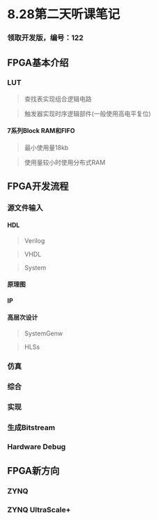 # 8.28第二天听课笔记

### 领取开发版，编号：122

## FPGA基本介绍

### LUT
>查找表实现组合逻辑电路

>触发器实现时序逻辑部件(一般使用高电平复位)

#### 7系列Block RAM和FIFO
>最小使用量18kb

>使用量较小时使用分布式RAM

## FPGA开发流程

### 源文件输入

#### HDL
>Verilog

>VHDL

>System

#### 原理图
#### IP
#### 高层次设计
>SystemGenw

>HLSs

### 仿真
### 综合
### 实现
### 生成Bitstream
### Hardware Debug

## FPGA新方向
### ZYNQ
### ZYNQ UltraScale+


